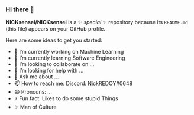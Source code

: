 ### Hi there 👋


**NICKsensei/NICKsensei** is a ✨ _special_ ✨ repository because its `README.md` (this file) appears on your GitHub profile.

Here are some ideas to get you started:

- 🔭 I’m currently working on Machine Learning
- 🌱 I’m currently learning Software Engineering
- 👯 I’m looking to collaborate on ...
- 🤔 I’m looking for help with ...
- 💬 Ask me about ...
- 📫 How to reach me: Discord: NickREDOY#0648
- 😄 Pronouns: ...
- ⚡ Fun fact: Likes to do some stupid Things
- ✨ Man of Culture
